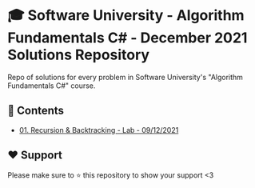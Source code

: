 # :mortar_board: Software University - Algorithm Fundamentals C# - December 2021 Solutions Repository
Repo of solutions for every problem in Software University's "Algorithm Fundamentals C#" course. 

## :orange_book: Contents 
* [01. Recursion & Backtracking - Lab - 09/12/2021](https://github.com/vassdeniss/softuni-algorithm-fundamentals-cs-december-2021-solutions/tree/master/01.RecursionBacktracking) 

## :heart: Support
Please make sure to :star: this repository to show your support <3